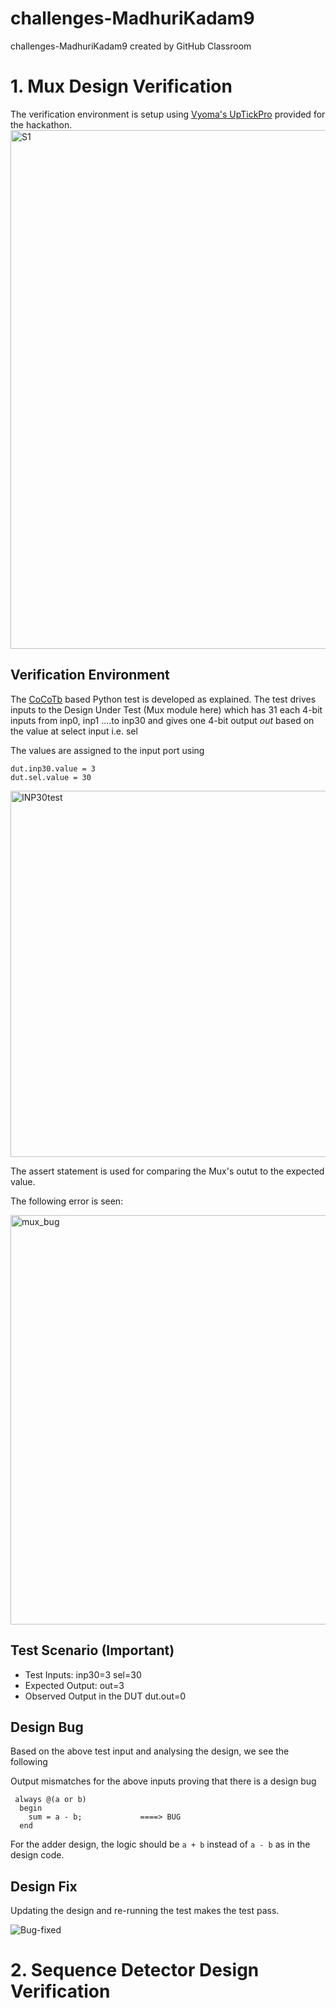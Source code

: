 # challenges-MadhuriKadam9
challenges-MadhuriKadam9 created by GitHub Classroom
# 1. Mux Design Verification
The verification environment is setup using [Vyoma's UpTickPro](https://vyomasystems.com) provided for the hackathon.
<img width="830" alt="S1" src="https://user-images.githubusercontent.com/88900482/182027817-d6a61724-564e-4a04-a722-075dedcb33d1.PNG">

## Verification Environment
The [CoCoTb](https://www.cocotb.org/) based Python test is developed as explained. 
The test drives inputs to the Design Under Test (Mux module here) which has 31 each 4-bit inputs from inp0, inp1 ....to inp30 and gives one 4-bit output *out*
based on the value at select input i.e. sel

The values are assigned to the input port using 
```
dut.inp30.value = 3
dut.sel.value = 30
```
<img width="586" alt="INP30test" src="https://user-images.githubusercontent.com/88900482/182028016-1b8fa43e-444a-477a-aa84-fa339aecbc02.PNG">

The assert statement is used for comparing the Mux's outut to the expected value.

The following error is seen:

<img width="655" alt="mux_bug" src="https://user-images.githubusercontent.com/88900482/182028043-7b5ba61f-fb4c-468c-9f15-6ed95b394d95.PNG">

## Test Scenario **(Important)**
- Test Inputs: inp30=3 sel=30
- Expected Output: out=3
- Observed Output in the DUT dut.out=0

## Design Bug
Based on the above test input and analysing the design, we see the following

Output mismatches for the above inputs proving that there is a design bug
```
 always @(a or b) 
  begin
    sum = a - b;             ====> BUG
  end
```
For the adder design, the logic should be ``a + b`` instead of ``a - b`` as in the design code.
## Design Fix
Updating the design and re-running the test makes the test pass.

![Bug-fixed](https://user-images.githubusercontent.com/88900482/182028630-93d4ede9-85f5-4192-bc04-3788dfbace8a.PNG)


# 2. Sequence Detector Design Verification

